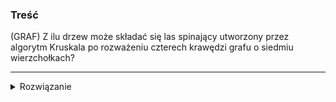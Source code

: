### Treść
(GRAF)
Z ilu drzew może składać się las spinający utworzony przez algorytm Kruskala po rozważeniu czterech krawędzi grafu o siedmiu wierzchołkach?



------
<details><summary>Rozwiązanie</summary>
<p>
    
Dokładnie 3 Drzewa.

Nie może być mniej, ponieważ za pomocą 4 krawędzi jesteśmy w stanie połączyć maksymalnie 5 wierzchołków. Wtedy mamy dwa wierzchołki bez incydentnych krawędzi i drzewo zawierające 5 wierzchołków.

Nie może być więcej, ponieważ wtedy powstaje cykl.
